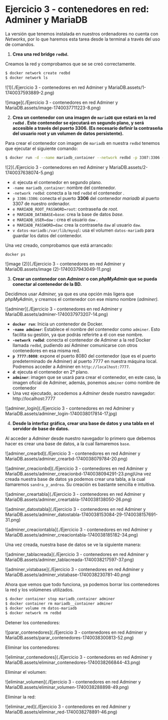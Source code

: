 # Ejercicio 3 - contenedores en red: Adminer y MariaDB

La versión que tenemos instalada en nuestros ordenadores no cuenta con *Networks*, por lo que haremos esta tarea desde la terminal a través del uso de comandos.



1. **Crea una red bridge `redbd`.**

Creamos la red y comprobamos que se se creó correctamente.

```bash
$ docker network create redbd
$ docker network ls
```

![1](./Ejercicio 3 - contenedores en red Adminer y MariaDB.assets/1-1740037593889-2.png)

![image](./Ejercicio 3 - contenedores en red Adminer y MariaDB.assets/image-1740037711223-8.png)



2. **Crea un contenedor con una imagen de `mariaDB` que estará en la red `redbd` . Este contenedor se ejecutará en segundo plano, y será accesible a través del puerto 3306. (Es necesario definir la contraseña del usuario root y un volumen de datos persistente).**

Para crear el contenedor con imagen de `mariadb` en nuestra `redbd` tenemos que ejecutar el siguiente comando:

```bash
$ docker run -d --name mariadb_container --network redbd -p 3307:3306 -e MARIADB_ROOT_PASSWORD=root -e MARIADB_DATABASE=base -e MARIADB_USER=daw -e MARIADB_PASSWORD=daw -v datos-mariadb:/var/lib/mysql mariadb
```

![2](./Ejercicio 3 - contenedores en red Adminer y MariaDB.assets/2-1740037638074-5.png)

- `d`: ejecuta el contenedor en segundo plano.
- `-name mariadb_container`: nombre del contenedor.
- `-network redbd`: conecta a la red `redbd` el contenedor .
- `p 3306:3306`: conecta el puerto **3306** del contenedor *mariadb* al puerto 3307 de nuestro ordenador.
- `e MARIADB_ROOT_PASSWORD=root`: contraseña de *root.*
- `e MARIADB_DATABASE=base`: crea la base de datos *base.*
- `e MARIADB_USER=daw` :  crea el usuario `daw` .
- `e MARIADB_PASSWORD=daw`: crea la contraseña `daw` al usuario `daw`.
- `v datos-mariadb:/var/lib/mysql`: usa el volumen `datos-mariadb` para guardar los datos del contenedor.

Una vez creado, comprobamos que está arrancado:

```bash
docker ps
```

![image (2)](./Ejercicio 3 - contenedores en red Adminer y MariaDB.assets/image (2)-1740037943049-11.png)



3. **Crear un contenedor con *Adminer* o con *phpMyAdmin* que se pueda conectar al contenedor de la BD.**

Decidimos usar *Adminer,* ya que es una opción más ligera que *phpMyAdmin*, y creamos el contenedor con ese mismo nombre (*adminer).*

![adminer](./Ejercicio 3 - contenedores en red Adminer y MariaDB.assets/adminer-1740037973207-14.png)

- **`docker run`**: Inicia un contenedor de Docker.
- **`-name adminer`**: Establece el nombre del contenedor como `adminer`. Esto facilita su gestión, ya que podrás referirte a él con ese nombre.
- **`-network redbd`**: conecta el contenedor de Adminer a la red Docker llamada `redbd`, pudiendo así Adminer comunicarse con otros contenedores en esa misma red.
- **`p 7777:8080`**: expone el puerto 8080 del contenedor (que es el puerto predeterminado de Adminer) al puerto 7777 en nuestra máquina local. Podremos acceder a Adminer en `http://localhost:7777`.
- **`d`**: ejecuta el contenedor en 2º plano.
- **`adminer`**: imagen que se usará para crear el contenedor, en este caso, la imagen oficial de Adminer, además, ponemos `adminer` como nombre de contenedor
- Una vez ejecutado, accedemos a *Adminer* desde nuestro navegador: http://localhost:7777

![adminer_login](./Ejercicio 3 - contenedores en red Adminer y MariaDB.assets/adminer_login-1740038017814-17.jpg)



4. **Desde la interfaz gráfica, crear una base de datos y una tabla en el servidor de base de datos.**

Al acceder a *Adminer* desde nuestro navegador lo primero que debemos hacer es crear una base de datos, a la cual llamaremos `base`.

![adminer_crearbd](./Ejercicio 3 - contenedores en red Adminer y MariaDB.assets/adminer_crearbd-1740038079784-20.png)

![adminer_creacionbd](./Ejercicio 3 - contenedores en red Adminer y MariaDB.assets/adminer_creacionbd-1740038094291-23.png)Una vez creada nuestra base de datos ya podemos crear una tabla, a la cual llamaremos `sandra_y_andrea`. Su creación es bastante sencilla e intuitiva.

![adminer_creartabla](./Ejercicio 3 - contenedores en red Adminer y MariaDB.assets/adminer_creartabla-1740038138050-26.png)

![adminer_datostabla](./Ejercicio 3 - contenedores en red Adminer y MariaDB.assets/adminer_datostabla-1740038153084-29-1740038157691-31.png)

![adminer_creaciontabla](./Ejercicio 3 - contenedores en red Adminer y MariaDB.assets/adminer_creaciontabla-1740038185182-34.png)

Una vez creada, nuestra base de datos se ve la siguiente manera:

![adminer_tablacreada](./Ejercicio 3 - contenedores en red Adminer y MariaDB.assets/adminer_tablacreada-1740038217597-37.png)

![adminer_vistabase](./Ejercicio 3 - contenedores en red Adminer y MariaDB.assets/adminer_vistabase-1740038230781-40.png)

Ahora que vemos que todo funciona, ya podemos borrar los contenedores la red y los volúmenes utilizados.

```bash
$ docker container stop mariadb_container adminer 
$ docker container rm mariadb__container adminer    
$ docker volume rm datos-mariadb                             
$ docker network rm redbd                                   
```

Detener los contenedores:

![parar_contenedores](./Ejercicio 3 - contenedores en red Adminer y MariaDB.assets/parar_contenedores-1740038300813-52.png)

Eliminar los contenedores:

![eliminar_contenedores](./Ejercicio 3 - contenedores en red Adminer y MariaDB.assets/eliminar_contenedores-1740038266844-43.png)

Eliminar el volumen:

![eliminar_volumen](./Ejercicio 3 - contenedores en red Adminer y MariaDB.assets/eliminar_volumen-1740038288898-49.png)

Eliminar la red:

![eliminar_red](./Ejercicio 3 - contenedores en red Adminer y MariaDB.assets/eliminar_red-1740038278891-46.png)